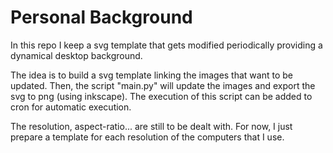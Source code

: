 # Personal Background

In this repo I keep a svg template that gets modified periodically providing a dynamical desktop background.


The idea is to build a svg template linking the images that want to be updated.
Then, the script "main.py" will update the images and export the svg to png (using inkscape). The execution of this script can be added to cron for automatic execution.

The resolution, aspect-ratio... are still to be dealt with. For now, I just prepare a template for each resolution of the computers that I use.
